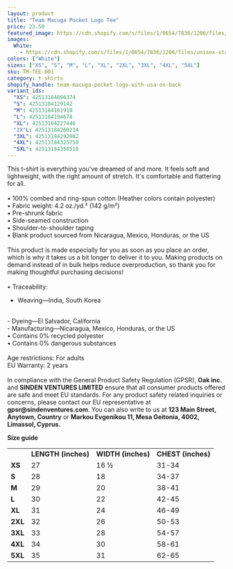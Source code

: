 ```yaml
---
layout: product
title: "Team Macuga Pocket Logo Tee"
price: 23.50
featured_image: https://cdn.shopify.com/s/files/1/0654/7836/1206/files/unisex-staple-t-shirt-white-front-68b1bf8916b99.jpg?v=1756479388
images:
  White:
    - https://cdn.shopify.com/s/files/1/0654/7836/1206/files/unisex-staple-t-shirt-white-front-68b1bf8916b99.jpg?v=1756479388
colors: ["White"]
sizes: ["XS", "S", "M", "L", "XL", "2XL", "3XL", "4XL", "5XL"]
sku: TM-TEE-001
category: t-shirts
shopify_handle: team-macuga-pocket-logo-with-usa-on-back
variant_ids:
  "XS": 42513184096374
  "S": 42513184129142
  "M": 42513184161910
  "L": 42513184194678
  "XL": 42513184227446
  "2X"L: 42513184260214
  "3XL": 42513184292982
  "4XL": 42513184325750
  "5XL": 42513184358518
---
```




This t-shirt is everything you've dreamed of and more. It feels soft and lightweight, with the right amount of stretch. It's comfortable and flattering for all. 
<br>
<br>
• 100% combed and ring-spun cotton (Heather colors contain polyester)
<br>
• Fabric weight: 4.2 oz./yd.² (142 g/m²)
<br>
• Pre-shrunk fabric
<br>
• Side-seamed construction
<br>
• Shoulder-to-shoulder taping
<br>
• Blank product sourced from Nicaragua, Mexico, Honduras, or the US
<br>
<br>
This product is made especially for you as soon as you place an order, which is why it takes us a bit longer to deliver it to you. Making products on demand instead of in bulk helps reduce overproduction, so thank you for making thoughtful purchasing decisions!
<br>
<br>
• Traceability:
<br>
- Weaving—India, South Korea
<br>
- Dyeing—El Salvador, California
<br>
- Manufacturing—Nicaragua, Mexico, Honduras, or the US
<br>
• Contains 0% recycled polyester
<br>
• Contains 0% dangerous substances
<br>
<br>
Age restrictions: For adults
<br>
EU Warranty: 2 years
<br>
<br>
In compliance with the General Product Safety Regulation (GPSR), <b>Oak inc.</b> and <b>SINDEN VENTURES LIMITED</b> ensure that all consumer products offered are safe and meet EU standards. For any product safety related inquiries or concerns, please contact our EU representative at <b>gpsr@sindenventures.com</b>. You can also write to us at <b>123 Main Street, Anytown, Country</b> or <b>Markou Evgenikou 11, Mesa Geitonia, 4002, Limassol, Cyprus.</b>

<p><strong class="size-guide-title">Size guide</strong></p>
<div class="table-responsive dynamic" data-unit-system="imperial">
<table cellpadding="5">
<tbody>
<tr>
<td> </td>
<td><strong>LENGTH (inches)</strong></td>
<td><strong>WIDTH (inches)</strong></td>
<td><strong>CHEST (inches)</strong></td>
</tr>
<tr>
<td><strong>XS</strong></td>
<td>27</td>
<td>16 ½</td>
<td>31-34</td>
</tr>
<tr>
<td><strong>S</strong></td>
<td>28</td>
<td>18</td>
<td>34-37</td>
</tr>
<tr>
<td><strong>M</strong></td>
<td>29</td>
<td>20</td>
<td>38-41</td>
</tr>
<tr>
<td><strong>L</strong></td>
<td>30</td>
<td>22</td>
<td>42-45</td>
</tr>
<tr>
<td><strong>XL</strong></td>
<td>31</td>
<td>24</td>
<td>46-49</td>
</tr>
<tr>
<td><strong>2XL</strong></td>
<td>32</td>
<td>26</td>
<td>50-53</td>
</tr>
<tr>
<td><strong>3XL</strong></td>
<td>33</td>
<td>28</td>
<td>54-57</td>
</tr>
<tr>
<td><strong>4XL</strong></td>
<td>34</td>
<td>30</td>
<td>58-61</td>
</tr>
<tr>
<td><strong>5XL</strong></td>
<td>35</td>
<td>31</td>
<td>62-65</td>
</tr>
</tbody>
</table>
</div>